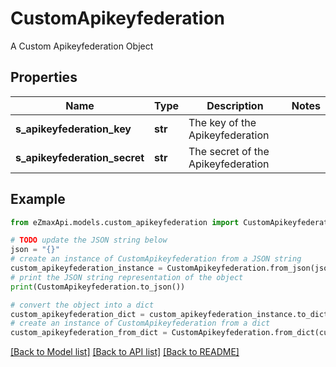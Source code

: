 # CustomApikeyfederation

A Custom Apikeyfederation Object

## Properties

Name | Type | Description | Notes
------------ | ------------- | ------------- | -------------
**s_apikeyfederation_key** | **str** | The key of the Apikeyfederation | 
**s_apikeyfederation_secret** | **str** | The secret of the Apikeyfederation | 

## Example

```python
from eZmaxApi.models.custom_apikeyfederation import CustomApikeyfederation

# TODO update the JSON string below
json = "{}"
# create an instance of CustomApikeyfederation from a JSON string
custom_apikeyfederation_instance = CustomApikeyfederation.from_json(json)
# print the JSON string representation of the object
print(CustomApikeyfederation.to_json())

# convert the object into a dict
custom_apikeyfederation_dict = custom_apikeyfederation_instance.to_dict()
# create an instance of CustomApikeyfederation from a dict
custom_apikeyfederation_from_dict = CustomApikeyfederation.from_dict(custom_apikeyfederation_dict)
```
[[Back to Model list]](../README.md#documentation-for-models) [[Back to API list]](../README.md#documentation-for-api-endpoints) [[Back to README]](../README.md)


